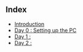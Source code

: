 ## Index

- [Introduction](README.md)
- [Day 0 : Setting up the PC](day1.md)
- [Day 1 :]()
- [Day 2 :]()

